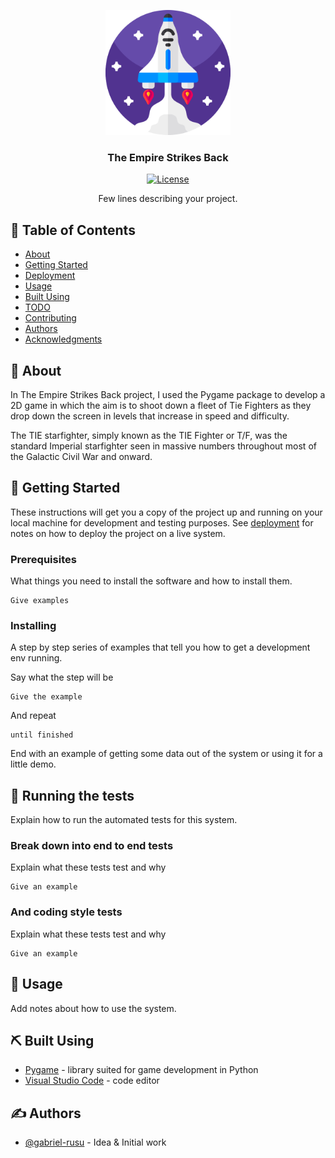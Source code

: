 <!-- <h1 align="center">The Empire Strikes Back</h1>

<p align="justify">&nbsp;&nbsp;&nbsp;&nbsp;&nbsp;&nbsp;&nbsp;In the The Empire Strikes Back project, I used the Pygame package to develop a 2D game in which the aim is to shoot down a fleet of TIE Fighters as they drop down the screen in levels that increase in speed and difficulty. The project has a good looking GUI.</p>


python3 -m pip install -r requirements.txt -->


<p align="center">
  <a href="" rel="noopener">
 <img width=200px height=200px src="data/logo/logo.png" alt="Project logo"></a>
</p>

<h3 align="center">The Empire Strikes Back</h3>

<div align="center">

  [![License](https://img.shields.io/badge/license-MIT-blue.svg)](/LICENSE)

</div>


<p align="center"> Few lines describing your project.
    <br> 
</p>

## 📝 Table of Contents
- [About](#about)
- [Getting Started](#getting_started)
- [Deployment](#deployment)
- [Usage](#usage)
- [Built Using](#built_using)
- [TODO](../TODO.md)
- [Contributing](../CONTRIBUTING.md)
- [Authors](#authors)
- [Acknowledgments](#acknowledgement)

## 🧐 About <a name = "about"></a>
In The Empire Strikes Back project, I used the Pygame package to develop a 2D game in which the aim is to shoot down a fleet of Tie Fighters as they drop down the screen in levels that increase in speed and difficulty. 

The TIE starfighter, simply known as the TIE Fighter or T/F, was the standard Imperial starfighter seen in massive numbers throughout most of the Galactic Civil War and onward.

## 🏁 Getting Started <a name = "getting_started"></a>
These instructions will get you a copy of the project up and running on your local machine for development and testing purposes. See [deployment](#deployment) for notes on how to deploy the project on a live system.

### Prerequisites
What things you need to install the software and how to install them.

```
Give examples
```

### Installing
A step by step series of examples that tell you how to get a development env running.

Say what the step will be

```
Give the example
```

And repeat

```
until finished
```

End with an example of getting some data out of the system or using it for a little demo.

## 🔧 Running the tests <a name = "tests"></a>
Explain how to run the automated tests for this system.

### Break down into end to end tests
Explain what these tests test and why

```
Give an example
```

### And coding style tests
Explain what these tests test and why

```
Give an example
```

## 🎈 Usage <a name="usage"></a>
Add notes about how to use the system.


## ⛏️ Built Using <a name = "built_using"></a>
- [Pygame](https://www.pygame.org/news) - library suited for game development in Python
- [Visual Studio Code](https://code.visualstudio.com/) - code editor


## ✍️ Authors <a name = "authors"></a>
- [@gabriel-rusu](https://github.com/gabriel-rusu) - Idea & Initial work
